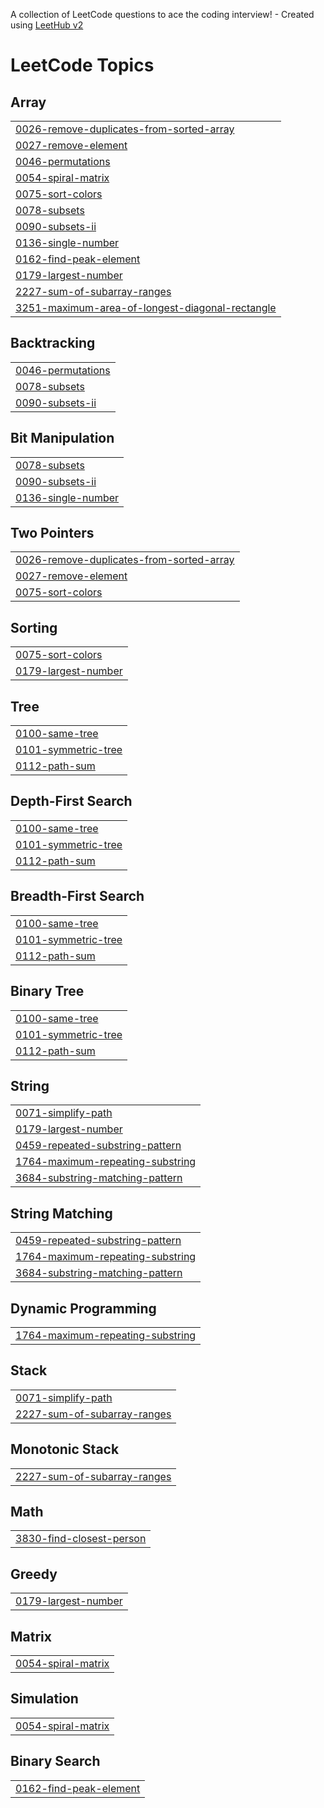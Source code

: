 A collection of LeetCode questions to ace the coding interview! - Created using [LeetHub v2](https://github.com/arunbhardwaj/LeetHub-2.0)
<!---LeetCode Topics Start-->
# LeetCode Topics
## Array
|  |
| ------- |
| [0026-remove-duplicates-from-sorted-array](https://github.com/Omprakasht121/Leetcode-Solutions/tree/master/0026-remove-duplicates-from-sorted-array) |
| [0027-remove-element](https://github.com/Omprakasht121/Leetcode-Solutions/tree/master/0027-remove-element) |
| [0046-permutations](https://github.com/Omprakasht121/Leetcode-Solutions/tree/master/0046-permutations) |
| [0054-spiral-matrix](https://github.com/Omprakasht121/Leetcode-Solutions/tree/master/0054-spiral-matrix) |
| [0075-sort-colors](https://github.com/Omprakasht121/Leetcode-Solutions/tree/master/0075-sort-colors) |
| [0078-subsets](https://github.com/Omprakasht121/Leetcode-Solutions/tree/master/0078-subsets) |
| [0090-subsets-ii](https://github.com/Omprakasht121/Leetcode-Solutions/tree/master/0090-subsets-ii) |
| [0136-single-number](https://github.com/Omprakasht121/Leetcode-Solutions/tree/master/0136-single-number) |
| [0162-find-peak-element](https://github.com/Omprakasht121/Leetcode-Solutions/tree/master/0162-find-peak-element) |
| [0179-largest-number](https://github.com/Omprakasht121/Leetcode-Solutions/tree/master/0179-largest-number) |
| [2227-sum-of-subarray-ranges](https://github.com/Omprakasht121/Leetcode-Solutions/tree/master/2227-sum-of-subarray-ranges) |
| [3251-maximum-area-of-longest-diagonal-rectangle](https://github.com/Omprakasht121/Leetcode-Solutions/tree/master/3251-maximum-area-of-longest-diagonal-rectangle) |
## Backtracking
|  |
| ------- |
| [0046-permutations](https://github.com/Omprakasht121/Leetcode-Solutions/tree/master/0046-permutations) |
| [0078-subsets](https://github.com/Omprakasht121/Leetcode-Solutions/tree/master/0078-subsets) |
| [0090-subsets-ii](https://github.com/Omprakasht121/Leetcode-Solutions/tree/master/0090-subsets-ii) |
## Bit Manipulation
|  |
| ------- |
| [0078-subsets](https://github.com/Omprakasht121/Leetcode-Solutions/tree/master/0078-subsets) |
| [0090-subsets-ii](https://github.com/Omprakasht121/Leetcode-Solutions/tree/master/0090-subsets-ii) |
| [0136-single-number](https://github.com/Omprakasht121/Leetcode-Solutions/tree/master/0136-single-number) |
## Two Pointers
|  |
| ------- |
| [0026-remove-duplicates-from-sorted-array](https://github.com/Omprakasht121/Leetcode-Solutions/tree/master/0026-remove-duplicates-from-sorted-array) |
| [0027-remove-element](https://github.com/Omprakasht121/Leetcode-Solutions/tree/master/0027-remove-element) |
| [0075-sort-colors](https://github.com/Omprakasht121/Leetcode-Solutions/tree/master/0075-sort-colors) |
## Sorting
|  |
| ------- |
| [0075-sort-colors](https://github.com/Omprakasht121/Leetcode-Solutions/tree/master/0075-sort-colors) |
| [0179-largest-number](https://github.com/Omprakasht121/Leetcode-Solutions/tree/master/0179-largest-number) |
## Tree
|  |
| ------- |
| [0100-same-tree](https://github.com/Omprakasht121/Leetcode-Solutions/tree/master/0100-same-tree) |
| [0101-symmetric-tree](https://github.com/Omprakasht121/Leetcode-Solutions/tree/master/0101-symmetric-tree) |
| [0112-path-sum](https://github.com/Omprakasht121/Leetcode-Solutions/tree/master/0112-path-sum) |
## Depth-First Search
|  |
| ------- |
| [0100-same-tree](https://github.com/Omprakasht121/Leetcode-Solutions/tree/master/0100-same-tree) |
| [0101-symmetric-tree](https://github.com/Omprakasht121/Leetcode-Solutions/tree/master/0101-symmetric-tree) |
| [0112-path-sum](https://github.com/Omprakasht121/Leetcode-Solutions/tree/master/0112-path-sum) |
## Breadth-First Search
|  |
| ------- |
| [0100-same-tree](https://github.com/Omprakasht121/Leetcode-Solutions/tree/master/0100-same-tree) |
| [0101-symmetric-tree](https://github.com/Omprakasht121/Leetcode-Solutions/tree/master/0101-symmetric-tree) |
| [0112-path-sum](https://github.com/Omprakasht121/Leetcode-Solutions/tree/master/0112-path-sum) |
## Binary Tree
|  |
| ------- |
| [0100-same-tree](https://github.com/Omprakasht121/Leetcode-Solutions/tree/master/0100-same-tree) |
| [0101-symmetric-tree](https://github.com/Omprakasht121/Leetcode-Solutions/tree/master/0101-symmetric-tree) |
| [0112-path-sum](https://github.com/Omprakasht121/Leetcode-Solutions/tree/master/0112-path-sum) |
## String
|  |
| ------- |
| [0071-simplify-path](https://github.com/Omprakasht121/Leetcode-Solutions/tree/master/0071-simplify-path) |
| [0179-largest-number](https://github.com/Omprakasht121/Leetcode-Solutions/tree/master/0179-largest-number) |
| [0459-repeated-substring-pattern](https://github.com/Omprakasht121/Leetcode-Solutions/tree/master/0459-repeated-substring-pattern) |
| [1764-maximum-repeating-substring](https://github.com/Omprakasht121/Leetcode-Solutions/tree/master/1764-maximum-repeating-substring) |
| [3684-substring-matching-pattern](https://github.com/Omprakasht121/Leetcode-Solutions/tree/master/3684-substring-matching-pattern) |
## String Matching
|  |
| ------- |
| [0459-repeated-substring-pattern](https://github.com/Omprakasht121/Leetcode-Solutions/tree/master/0459-repeated-substring-pattern) |
| [1764-maximum-repeating-substring](https://github.com/Omprakasht121/Leetcode-Solutions/tree/master/1764-maximum-repeating-substring) |
| [3684-substring-matching-pattern](https://github.com/Omprakasht121/Leetcode-Solutions/tree/master/3684-substring-matching-pattern) |
## Dynamic Programming
|  |
| ------- |
| [1764-maximum-repeating-substring](https://github.com/Omprakasht121/Leetcode-Solutions/tree/master/1764-maximum-repeating-substring) |
## Stack
|  |
| ------- |
| [0071-simplify-path](https://github.com/Omprakasht121/Leetcode-Solutions/tree/master/0071-simplify-path) |
| [2227-sum-of-subarray-ranges](https://github.com/Omprakasht121/Leetcode-Solutions/tree/master/2227-sum-of-subarray-ranges) |
## Monotonic Stack
|  |
| ------- |
| [2227-sum-of-subarray-ranges](https://github.com/Omprakasht121/Leetcode-Solutions/tree/master/2227-sum-of-subarray-ranges) |
## Math
|  |
| ------- |
| [3830-find-closest-person](https://github.com/Omprakasht121/Leetcode-Solutions/tree/master/3830-find-closest-person) |
## Greedy
|  |
| ------- |
| [0179-largest-number](https://github.com/Omprakasht121/Leetcode-Solutions/tree/master/0179-largest-number) |
## Matrix
|  |
| ------- |
| [0054-spiral-matrix](https://github.com/Omprakasht121/Leetcode-Solutions/tree/master/0054-spiral-matrix) |
## Simulation
|  |
| ------- |
| [0054-spiral-matrix](https://github.com/Omprakasht121/Leetcode-Solutions/tree/master/0054-spiral-matrix) |
## Binary Search
|  |
| ------- |
| [0162-find-peak-element](https://github.com/Omprakasht121/Leetcode-Solutions/tree/master/0162-find-peak-element) |
<!---LeetCode Topics End-->